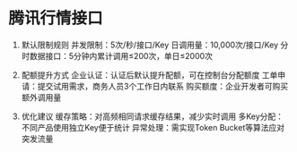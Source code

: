 # 腾讯行情接口

1. 默认限制规则
‌并发限制‌：5次/秒/接口/Key‌
‌日调用量‌：10,000次/接口/Key‌
‌分时数据接口‌：5分钟内累计调用≤200次，单日≤2000次

2. 配额提升方式
‌企业认证‌：认证后默认提升配额，可在控制台分配额度‌
‌工单申请‌：提交试用需求，商务人员3个工作日内联系‌
‌购买额度‌：企业开发者可购买额外调用量‌

3. 优化建议
‌缓存策略‌：对高频相同请求缓存结果，减少实时调用‌
‌多Key分配‌：不同产品使用独立Key便于统计‌
‌异常处理‌：需实现Token Bucket等算法应对突发流量
